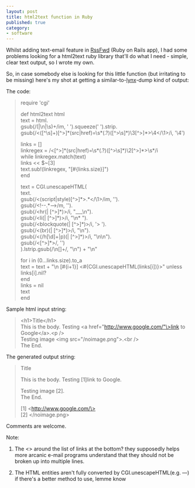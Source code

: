 ```yaml
---
layout: post
title: html2text function in Ruby
published: true
category:
- software
---
```

Whilst adding text-email feature in [RssFwd](http://www.rssfwd.com/) (Ruby on Rails app), I had some problems looking for a html2text ruby library that'll do what I need - simple, clear text output, so I wrote my own.  
  
So, in case somebody else is looking for this little function (but irritating to be missing) here's my shot at getting a similar-to-[lynx](http://lynx.browser.org/)-dump kind of output:  
  
The code:

> require 'cgi'  
>   
> def html2text html  
>  text = html.  
>  gsub(/(|\n|\s)+/im, ' ').squeeze(' ').strip.  
>  gsub(/\<([^\s]+)[^\>]\*(src|href)=\s\*(.?)([^\>\s]\*)\3[^\>]\*\>\4\<\/\1\>/i, '\4')  
>   
>  links = []  
>  linkregex = /\<[^\>]\*(src|href)=\s\*(.?)([^\>\s]\*)\2[^\>]\*\>\s\*/i  
>  while linkregex.match(text)  
>  links \<\< $~[3]  
>  text.sub!(linkregex, "[#{links.size}]")  
>  end  
>   
>  text = CGI.unescapeHTML(  
>  text.  
>  gsub(/\<(script|style)[^\>]\*\>.\*\<\/\1\>/im, '').  
>  gsub(/\<!--.\*--\>/m, '').  
>  gsub(/\<hr(| [^\>]\*)\>/i, "\_\_\_\n").  
>  gsub(/\<li(| [^\>]\*)\>/i, "\n\* ").  
>  gsub(/\<blockquote(| [^\>]\*)\>/i, '\> ').  
>  gsub(/\<(br)(| [^\>]\*)\>/i, "\n").  
>  gsub(/\<(\/h[\d]+|p)(| [^\>]\*)\>/i, "\n\n").  
>  gsub(/\<[^\>]\*\>/, '')  
>  ).lstrip.gsub(/\n[]+/, "\n") + "\n"  
>   
>  for i in (0...links.size).to\_a  
>  text = text + "\n [#{i+1}] \<#{CGI.unescapeHTML(links[i])}\>" unless links[i].nil?  
>  end  
>  links = nil  
>  text  
> end

  
  
Sample html input string:  
  

> \<h1\>Title\</h1\>  
> This is the body. Testing \<a href="http://www.google.com/"\>link to Google\</a\>.\<p /\>  
> Testing image \<img src="/noimage.png"\>.\<br /\>  
> The End.

  
  
The generated output string:  
  

> Title  
>   
> This is the body. Testing [1]link to Google.  
>   
> Testing image [2].  
> The End.  
>   
>  [1] \<http://www.google.com/\>  
>  [2] \</noimage.png\>

  
  
Comments are welcome.   
  
Note:   

  
1. The \<\> around the list of links at the bottom? they supposedly helps more arcanic e-mail programs understand that they should not be broken up into multiple lines.   
  
2. The HTML entities aren't fully converted by CGI.unescapeHTML(e.g. &mdash;) if there's a better method to use, lemme know
  
  
  

